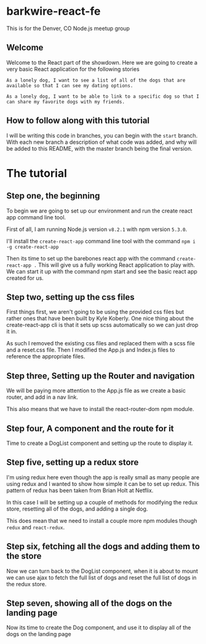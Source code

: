 # barkwire-react-fe
This is for the Denver, CO Node.js meetup group

## Welcome

Welcome to the React part of the showdown. Here we are going to create a very basic React application for the following stories

`As a lonely dog, I want to see a list of all of the dogs that are available so that I can see my dating options.`

`As a lonely dog, I want to be able to link to a specific dog so that I can share my favorite dogs with my friends.`

## How to follow along with this tutorial

I will be writing this code in branches, you can begin with the `start` branch. With each new branch a description of what code was added, and why will be added to this README, with the master branch being the final version.

# The tutorial

## Step one, the beginning

To begin we are going to set up our environment and run the create react app command line tool.

First of all, I am running Node.js version `v8.2.1` with npm version `5.3.0`.

I'll install the `create-react-app` command line tool with the command `npm i -g create-react-app`

Then its time to set up the barebones react app with the command `create-react-app .` This will give us a fully working React application to play with. We can start it up with the command npm start and see the basic react app created for us.

## Step two, setting up the css files

First things first, we aren't going to be using the provided css files but rather ones that have been built by Kyle Koberly. One nice thing about the create-react-app cli is that it sets up scss automatically so we can just drop it in.

As such I removed the existing css files and replaced them with a scss file and a reset.css file. Then I modified the App.js and Index.js files to reference the appropriate files.

## Step three, Setting up the Router and navigation

We will be paying more attention to the App.js file as we create a basic router, and add in a nav link.

This also means that we have to install the react-router-dom npm module.

## Step four, A component and the route for it

Time to create a DogList component and setting up the route to display it.

## Step five, setting up a redux store

I'm using redux here even though the app is really small as many people are using redux and I wanted to show how simple it can be to set up redux. This pattern of redux has been taken from Brian Holt at Netflix.

In this case I will be setting up a couple of methods for modifying the redux store, resetting all of the dogs, and adding a single dog.

This does mean that we need to install a couple more npm modules though `redux` and `react-redux`.

## Step six, fetching all the dogs and adding them to the store

Now we can turn back to the DogList component, when it is about to mount we can use ajax to fetch the full list of dogs and reset the full list of dogs in the redux store.

## Step seven, showing all of the dogs on the landing page

Now its time to create the Dog component, and use it to display all of the dogs on the landing page
